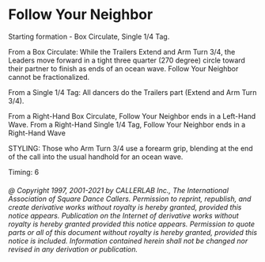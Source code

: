 
# Follow Your Neighbor

Starting formation - Box Circulate, Single 1/4 Tag. 

From a Box Circulate: While the Trailers Extend and Arm Turn 3/4, the Leaders move forward in a tight
three quarter (270 degree) circle toward their partner to finish as ends of an ocean wave. Follow Your
Neighbor cannot be fractionalized.

From a Single 1/4 Tag: All dancers do the Trailers part (Extend and Arm Turn 3/4).

From a Right-Hand Box Circulate, Follow Your Neighbor ends in a Left-Hand Wave. From a Right-Hand
Single 1/4 Tag, Follow Your Neighbor ends in a Right-Hand Wave

STYLING: Those who Arm Turn 3/4 use a forearm grip,
blending at the end of the call into the usual handhold for an ocean wave.

Timing: 6

###### @ Copyright 1997, 2001-2021 by CALLERLAB Inc., The International Association of Square Dance Callers. Permission to reprint, republish, and create derivative works without royalty is hereby granted, provided this notice appears. Publication on the Internet of derivative works without royalty is hereby granted provided this notice appears. Permission to quote parts or all of this document without royalty is hereby granted, provided this notice is included. Information contained herein shall not be changed nor revised in any derivation or publication.
